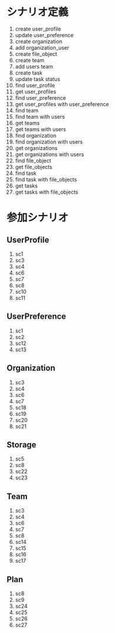 # シナリオ定義

1. create user_profile
2. update user_preference
3. create organization
4. add organization_user
5. create file_object
6. create team
7. add users team
8. create task
9. update task status
10. find user_profile
11. get user_profiles
12. find user_preference
13. get user_profiles with user_preference
14. find team
15. find team with users
16. get teams
17. get teams with users
18. find organization
19. find organization with users
20. get organizations
21. get organizations with users
22. find file_object
23. get file_objects
24. find task
25. find task with file_objects
26. get tasks
27. get tasks with file_objects

# 参加シナリオ

## UserProfile
1. sc1
2. sc3
3. sc4
4. sc6
5. sc7
6. sc8
7. sc10
8. sc11

## UserPreference
1. sc1
2. sc2
3. sc12
4. sc13

## Organization
1. sc3
2. sc4
3. sc6
4. sc7
5. sc18
6. sc19
7. sc20
8. sc21

## Storage
1. sc5
2. sc8
3. sc22
4. sc23

## Team
1. sc3
2. sc4
3. sc6
4. sc7
5. sc8
6. sc14
7. sc15
8. sc16
9. sc17

## Plan
1. sc8
2. sc9
3. sc24
4. sc25
5. sc26
6. sc27